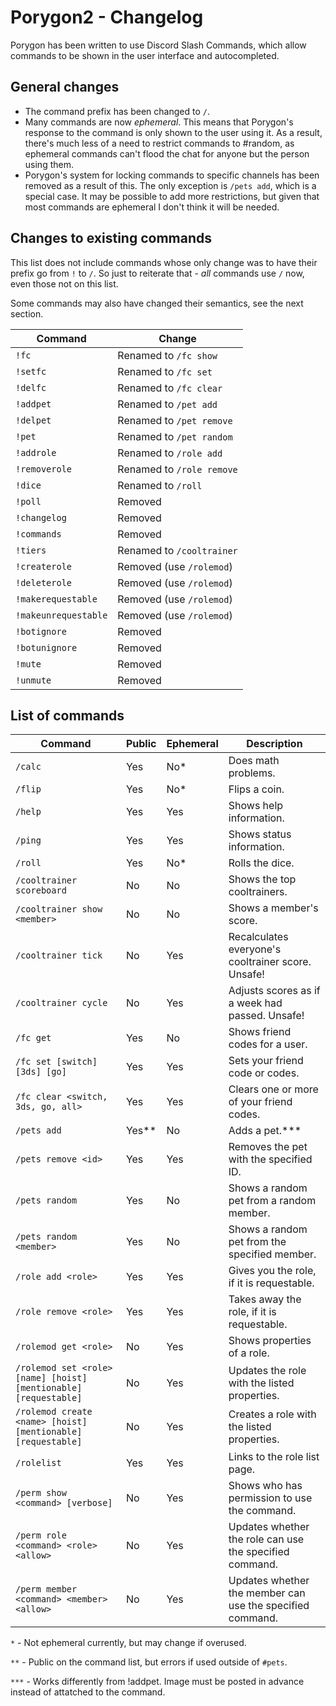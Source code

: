 # Porygon2 - Changelog

Porygon has been written to use Discord Slash Commands, which allow commands to be shown in the user interface and autocompleted.

## General changes

- The command prefix has been changed to `/`.
- Many commands are now *ephemeral*. This means that Porygon's response to the command is only shown to the user using it. As a result, there's much less of a need to restrict commands to #random, as ephemeral commands can't flood the chat for anyone but the person using them.
- Porygon's system for locking commands to specific channels has been removed as a result of this. The only exception is `/pets add`, which is a special case. It may be possible to add more restrictions, but given that most commands are ephemeral I don't think it will be needed.

## Changes to existing commands

This list does not include commands whose only change was to have their prefix go from `!` to `/`. So just to reiterate that - *all* commands use `/` now, even those not on this list.

Some commands may also have changed their semantics, see the next section.

| Command              | Change                    |
|----------------------|---------------------------|
| `!fc`                | Renamed to `/fc show`     |
| `!setfc`             | Renamed to `/fc set`      |
| `!delfc`             | Renamed to `/fc clear`    |
| `!addpet`            | Renamed to `/pet add`     |
| `!delpet`            | Renamed to `/pet remove`  |
| `!pet`               | Renamed to `/pet random`  |
| `!addrole`           | Renamed to `/role add`    |
| `!removerole`        | Renamed to `/role remove` |
| `!dice`              | Renamed to `/roll`        |
| `!poll`              | Removed                   |
| `!changelog`         | Removed                   |
| `!commands`          | Removed                   |
| `!tiers`             | Renamed to `/cooltrainer` |
| `!createrole`        | Removed (use `/rolemod`)  |
| `!deleterole`        | Removed (use `/rolemod`)  |
| `!makerequestable`   | Removed (use `/rolemod`)  |
| `!makeunrequestable` | Removed (use `/rolemod`)  |
| `!botignore`         | Removed                   |
| `!botunignore`       | Removed                   |
| `!mute`              | Removed                   |
| `!unmute`            | Removed                   |

## List of commands

| Command | Public | Ephemeral | Description |
|---------|--------|-----------|-------------|
| `/calc` | Yes | No* | Does math problems. |
| `/flip` | Yes | No* | Flips a coin. |
| `/help` | Yes | Yes | Shows help information. |
| `/ping` | Yes | Yes | Shows status information. |
| `/roll` | Yes | No* | Rolls the dice.|
| `/cooltrainer scoreboard` | No | No | Shows the top cooltrainers. |
| `/cooltrainer show <member>` | No | No | Shows a member's score. |
| `/cooltrainer tick` | No | Yes | Recalculates everyone's cooltrainer score. Unsafe! |
| `/cooltrainer cycle` | No | Yes | Adjusts scores as if a week had passed. Unsafe! |
| `/fc get` | Yes | No | Shows friend codes for a user. |
| `/fc set [switch] [3ds] [go]` | Yes | Yes | Sets your friend code or codes.
| `/fc clear <switch, 3ds, go, all>` | Yes | Yes | Clears one or more of your friend codes.
| `/pets add` | Yes** | No | Adds a pet.*** |
| `/pets remove <id>` | Yes | Yes | Removes the pet with the specified ID.
| `/pets random` | Yes | No | Shows a random pet from a random member.
| `/pets random <member>` | Yes | No | Shows a random pet from the specified member.
| `/role add <role>` | Yes | Yes | Gives you the role, if it is requestable.
| `/role remove <role>` | Yes | Yes | Takes away the role, if it is requestable.
| `/rolemod get <role>` | No | Yes | Shows properties of a role.
| `/rolemod set <role> [name] [hoist] [mentionable] [requestable]` | No | Yes | Updates the role with the listed properties.
| `/rolemod create <name> [hoist] [mentionable] [requestable]` | No | Yes | Creates a role with the listed properties.
| `/rolelist` | Yes | Yes | Links to the role list page.
| `/perm show <command> [verbose]` | No | Yes | Shows who has permission to use the command.
| `/perm role <command> <role> <allow>` | No | Yes | Updates whether the role can use the specified command.
| `/perm member <command> <member> <allow>` | No | Yes | Updates whether the member can use the specified command.

`*` - Not ephemeral currently, but may change if overused.

`**` - Public on the command list, but errors if used outside of `#pets`.

`***` - Works differently from !addpet. Image must be posted in advance instead of attatched to the command.